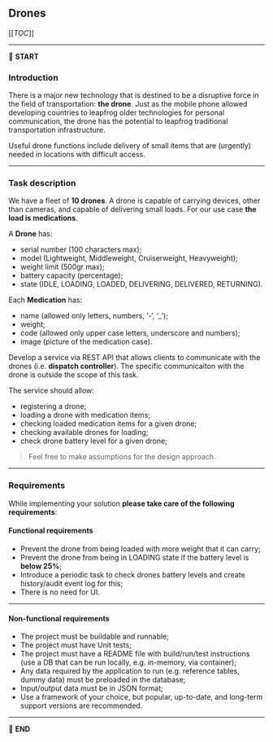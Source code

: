 ## Drones

[[_TOC_]]

---

:scroll: **START**

### Introduction

There is a major new technology that is destined to be a disruptive force in the field of transportation: **the drone**.
Just as the mobile phone allowed developing countries to leapfrog older technologies for personal communication, the
drone has the potential to leapfrog traditional transportation infrastructure.

Useful drone functions include delivery of small items that are (urgently) needed in locations with difficult access.

---

### Task description

We have a fleet of **10 drones**. A drone is capable of carrying devices, other than cameras, and capable of delivering
small loads. For our use case **the load is medications**.

A **Drone** has:

- serial number (100 characters max);
- model (Lightweight, Middleweight, Cruiserweight, Heavyweight);
- weight limit (500gr max);
- battery capacity (percentage);
- state (IDLE, LOADING, LOADED, DELIVERING, DELIVERED, RETURNING).

Each **Medication** has:

- name (allowed only letters, numbers, ‘-‘, ‘_’);
- weight;
- code (allowed only upper case letters, underscore and numbers);
- image (picture of the medication case).

Develop a service via REST API that allows clients to communicate with the drones (i.e. **dispatch controller**). The
specific communicaiton with the drone is outside the scope of this task.

The service should allow:

- registering a drone;
- loading a drone with medication items;
- checking loaded medication items for a given drone;
- checking available drones for loading;
- check drone battery level for a given drone;

> Feel free to make assumptions for the design approach.

---

### Requirements

While implementing your solution **please take care of the following requirements**:

#### Functional requirements

- Prevent the drone from being loaded with more weight that it can carry;
- Prevent the drone from being in LOADING state if the battery level is **below 25%**;
- Introduce a periodic task to check drones battery levels and create history/audit event log for this;
- There is no need for UI.

---

#### Non-functional requirements

- The project must be buildable and runnable;
- The project must have Unit tests;
- The project must have a README file with build/run/test instructions (use a DB that can be run locally, e.g.
  in-memory, via container);
- Any data required by the application to run (e.g. reference tables, dummy data) must be preloaded in the database;
- Input/output data must be in JSON format;
- Use a framework of your choice, but popular, up-to-date, and long-term support versions are recommended.

---

:scroll: **END** 
